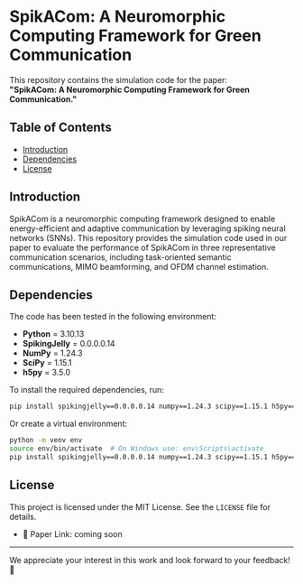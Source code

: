 # SpikACom: A Neuromorphic Computing Framework for Green Communication

This repository contains the simulation code for the paper:  
**"SpikACom: A Neuromorphic Computing Framework for Green Communication."**

## Table of Contents
- [Introduction](#introduction)
- [Dependencies](#dependencies)
- [License](#license)

## Introduction

SpikACom is a neuromorphic computing framework designed to enable energy-efficient and adaptive communication by leveraging spiking neural networks (SNNs). This repository provides the simulation code used in our paper to evaluate the performance of SpikACom in three representative communication scenarios, including task-oriented semantic communications, MIMO beamforming, and OFDM channel estimation.

## Dependencies

The code has been tested in the following environment:

- **Python** = 3.10.13
- **SpikingJelly** = 0.0.0.0.14
- **NumPy** = 1.24.3
- **SciPy** = 1.15.1
- **h5py** = 3.5.0

To install the required dependencies, run:

```sh
pip install spikingjelly==0.0.0.0.14 numpy==1.24.3 scipy==1.15.1 h5py==3.5.0
```
Or create a virtual environment:

```sh
python -m venv env
source env/bin/activate  # On Windows use: env\Scripts\activate
pip install spikingjelly==0.0.0.0.14 numpy==1.24.3 scipy==1.15.1 h5py==3.5.0
```

## License

This project is licensed under the MIT License. See the `LICENSE` file for details.

- 📄 Paper Link: coming soon

---

We appreciate your interest in this work and look forward to your feedback! 🚀
